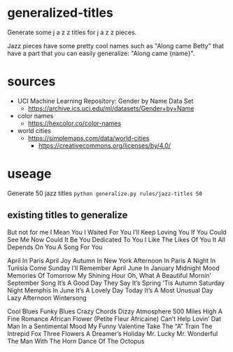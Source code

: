# generalized-titles
Generate some j a z z titles for j a z z pieces.

Jazz pieces have some pretty cool names such as "Along came Betty" that have a part that you can easily generalize: "Along came {name}".

# sources
- UCI Machine Learning Repository: Gender by Name Data Set
  - https://archive.ics.uci.edu/ml/datasets/Gender+by+Name
- color names
  - https://hexcolor.co/color-names
- world cities
  - https://simplemaps.com/data/world-cities
    - https://creativecommons.org/licenses/by/4.0/

# useage

Generate 50 jazz titles
```python generalize.py rules/jazz-titles 50```

## existing titles to generalize

But not for me
I Mean You
I Waited For You
I’ll Keep Loving You
If You Could See Me Now
Could It Be You
Dedicated To You
I Like The Likes Of You
It All Depends On You
A Song For You

April In Paris
April Joy
Autumn In New York
Afternoon In Paris
A Night In Tunisia
Come Sunday
I’ll Remember April
June In January
Midnight Mood
Memories Of Tomorrow
My Shining Hour
Oh, What A Beautiful Mornin’
September Song
It’s A Good Day
They Say It’s Spring
‘Tis Autumn
Saturday Night
Memphis In June
It’s A Lovely Day Today
It’s A Most Unusual Day
Lazy Afternoon
Wintersong

Cool Blues
Funky Blues
Crazy Chords
Dizzy Atmosphere
500 Miles High
A Fine Romance
African Flower (Petite Fleur Africaine)
Can’t Help Lovin’ Dat Man
In a Sentimental Mood
My Funny Valentine
Take The “A” Train
The Intrepid Fox
Three Flowers
A Dreamer’s Holiday
Mr. Lucky
Mr. Wonderful
The Man With The Horn
Dance Of The Octopus
